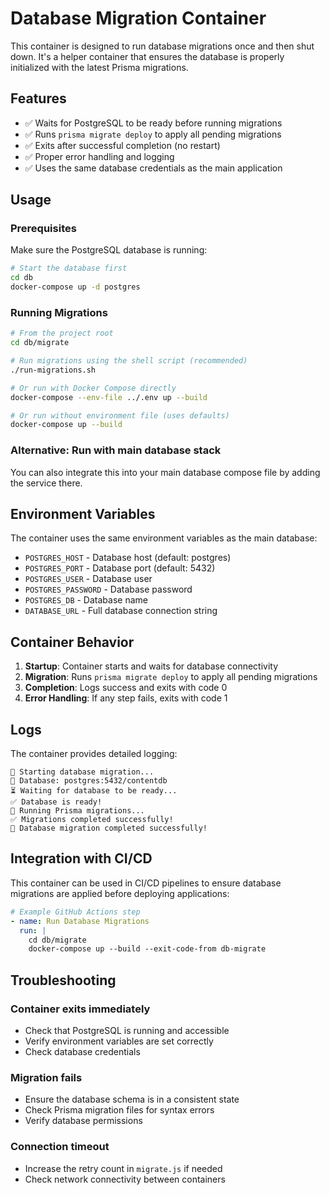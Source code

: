 # Database Migration Container

This container is designed to run database migrations once and then shut down. It's a helper container that ensures the database is properly initialized with the latest Prisma migrations.

## Features

- ✅ Waits for PostgreSQL to be ready before running migrations
- ✅ Runs `prisma migrate deploy` to apply all pending migrations
- ✅ Exits after successful completion (no restart)
- ✅ Proper error handling and logging
- ✅ Uses the same database credentials as the main application

## Usage

### Prerequisites

Make sure the PostgreSQL database is running:

```bash
# Start the database first
cd db
docker-compose up -d postgres
```

### Running Migrations

```bash
# From the project root
cd db/migrate

# Run migrations using the shell script (recommended)
./run-migrations.sh

# Or run with Docker Compose directly
docker-compose --env-file ../.env up --build

# Or run without environment file (uses defaults)
docker-compose up --build
```

### Alternative: Run with main database stack

You can also integrate this into your main database compose file by adding the service there.

## Environment Variables

The container uses the same environment variables as the main database:

- `POSTGRES_HOST` - Database host (default: postgres)
- `POSTGRES_PORT` - Database port (default: 5432)
- `POSTGRES_USER` - Database user
- `POSTGRES_PASSWORD` - Database password
- `POSTGRES_DB` - Database name
- `DATABASE_URL` - Full database connection string

## Container Behavior

1. **Startup**: Container starts and waits for database connectivity
2. **Migration**: Runs `prisma migrate deploy` to apply all pending migrations
3. **Completion**: Logs success and exits with code 0
4. **Error Handling**: If any step fails, exits with code 1

## Logs

The container provides detailed logging:

```
🚀 Starting database migration...
📍 Database: postgres:5432/contentdb
⏳ Waiting for database to be ready...
✅ Database is ready!
🔧 Running Prisma migrations...
✅ Migrations completed successfully!
🎉 Database migration completed successfully!
```

## Integration with CI/CD

This container can be used in CI/CD pipelines to ensure database migrations are applied before deploying applications:

```yaml
# Example GitHub Actions step
- name: Run Database Migrations
  run: |
    cd db/migrate
    docker-compose up --build --exit-code-from db-migrate
```

## Troubleshooting

### Container exits immediately
- Check that PostgreSQL is running and accessible
- Verify environment variables are set correctly
- Check database credentials

### Migration fails
- Ensure the database schema is in a consistent state
- Check Prisma migration files for syntax errors
- Verify database permissions

### Connection timeout
- Increase the retry count in `migrate.js` if needed
- Check network connectivity between containers
